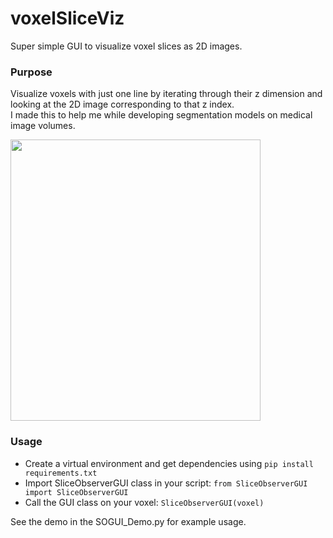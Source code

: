 # voxelSliceViz
Super simple GUI to visualize voxel slices as 2D images.

### Purpose
Visualize voxels with just one line by iterating through their z dimension and looking at the 2D image corresponding to that z index.  \
I made this to help me while developing segmentation models on medical image volumes.


<img src="https://user-images.githubusercontent.com/92165053/140537547-18222ab6-3d3e-4070-ad67-889bf304e808.png" width="400" height="450">


### Usage
* Create a virtual environment and get dependencies using `pip install requirements.txt`
* Import SliceObserverGUI class in your script: `from SliceObserverGUI import SliceObserverGUI`
* Call the GUI class on your voxel: `SliceObserverGUI(voxel)`

See the demo in the SOGUI_Demo.py for example usage. 
